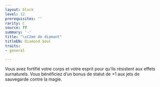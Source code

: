 ```yaml
---
layout: block
level: 12
prerequisites: ''
rarity: C
source: ??
summary: '-'
title: "\xC2me de diamant"
titleEN: Diamond Soul
traits:
- general

---
```


<p>Vous avez fortifié votre corps et votre esprit pour qu’ils résistent aux effets surnaturels. Vous bénéficiez d’un bonus de statut de +1 aux jets de sauvegarde contre la magie.</p>